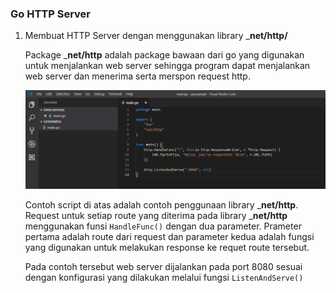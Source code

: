 ### Go HTTP Server

1. Membuat HTTP Server dengan menggunakan library ___net/http/__

    Package ___net/http__ adalah package bawaan dari go yang digunakan untuk menjalankan web server sehingga program dapat menjalankan web server dan menerima serta merspon request http.

    ![01](img/01-Helloword.png)

    Contoh script di atas adalah contoh penggunaan library ___net/http__. Request untuk setiap route yang diterima pada library ___net/http__ menggunakan funsi ```HandleFunc()``` dengan dua parameter. Prameter pertama adalah route dari request dan parameter kedua adalah fungsi yang digunakan untuk melakukan response ke requet route tersebut.

    Pada contoh tersebut web server dijalankan pada port 8080 sesuai dengan konfigurasi yang dilakukan melalui fungsi ```ListenAndServe()```